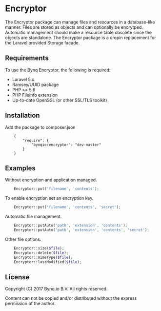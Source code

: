 # Encryptor

The Encryptor package can manage files and resources in a database-like manner. Files are stored as objects and can optionally be encrytped. Automatic management should make a resource table obsolete since the objects are standalone. The Encryptor package is a dropin replacement for the Laravel provided Storage facade.

## Requirements ##
To use the Bynq Encryptor, the following is required:

+ Laravel 5.x.
+ Ramsey/UUID package
+ PHP >= 5.6
+ PHP Fileinfo extension
+ Up-to-date OpenSSL (or other SSL/TLS toolkit)

## Installation ##

Add the package to composer.json

	    {
	        "require": {
	            "bynqio/encryptor": "dev-master"
	        }
	    }

## Examples ##

Without encryption and application managed.

```php
	Encryptor::put('filename', 'contents');
```

To enable encryption set an encryption key.

```php
	Encryptor::put('filename', 'contents', 'secret');
```

Automatic file management.

```php
	Encryptor::putAuto('path', 'extension', 'contents');
	Encryptor::putAuto('path', 'extension', 'contents', 'secret');
```

Other file options:

```php
	Encryptor::size($file);
	Encryptor::delete($file);
	Encryptor::mimeType($file);
	Encryptor::lastModified($file);
```

## License ##
Copyright (C) 2017 Bynq.io B.V.
All rights reserved.

Content can not be copied and/or distributed without the express
permission of the author.